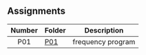 ## Assignments

| Number | Folder | Description |
| :----: | ------ | ----------- |
| P01 | <a href="https://github.com/Kyrie-Ma/4663-Cryptography-Ma/new/master/Assignments/P01" > P01 | frequency program |

